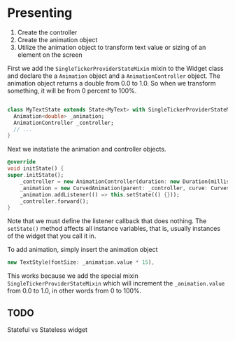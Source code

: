 # Presenting 

1. Create the controller
2. Create the animation object
3. Utilize the animation object to transform text value or sizing of an element on the screen


First we add the `SingleTickerProviderStateMixin` mixin to the Widget class and declare the
a `Animation` object and a `AnimationController` object. The animation object returns a 
double from 0.0 to 1.0. So when we transform something, it will be from 0 percent to 100%.
```dart

class MyTextState extends State<MyText> with SingleTickerProviderStateMixin {
  Animation<double> _animation;
  AnimationController _controller;
  // ...
}
```

Next we instatiate the animation and controller objects.
```dart
@override
void initState() {
super.initState();
    _controller = new AnimationController(duration: new Duration(milliseconds: 500), vsync: this);
    _animation = new CurvedAnimation(parent: _controller, curve: Curves.bounceOut);
    _animation.addListener(() => this.setState(() {})); 
    _controller.forward(); 
}
```
Note that we must define the listener callback that does nothing. The `setState()` method affects all instance variables, that is, usually instances of the widget that you call it in.

To add animation, simply insert the animation object 
```dart
new TextStyle(fontSize: _animation.value * 15),
```
This works because we add the special mixin `SingleTickerProviderStateMixin` which will increment
the `_animation.value` from 0.0 to 1.0, in other words from 0 to 100%.



## TODO

Stateful vs Stateless widget

